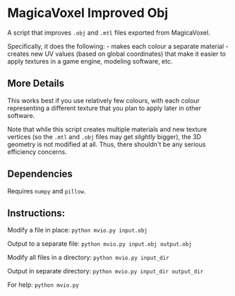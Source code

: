 # MagicaVoxel Improved Obj

A script that improves `.obj` and `.mtl` files exported from MagicaVoxel.

Specifically, it does the following:
    - makes each colour a separate material
    - creates new UV values (based on global coordinates) that make it easier to apply textures in a game engine, modeling software, etc.

## More Details

This works best if you use relatively few colours, with each colour
representing a different texture that you plan to apply later in
other software.

Note that while this script creates multiple materials and new texture vertices
(so the `.mtl` and `.obj` files may get *slightly* bigger), the 3D geometry
is not modified at all. Thus, there shouldn't be any serious efficiency
concerns.

## Dependencies

Requires `numpy` and `pillow`.

## Instructions:

Modify a file in place:
`python mvio.py input.obj`

Output to a separate file:
`python mvio.py input.obj output.obj`

Modify all files in a directory:
`python mvio.py input_dir`

Output in separate directory:
`python mvio.py input_dir output_dir`

For help:
`python mvio.py`

